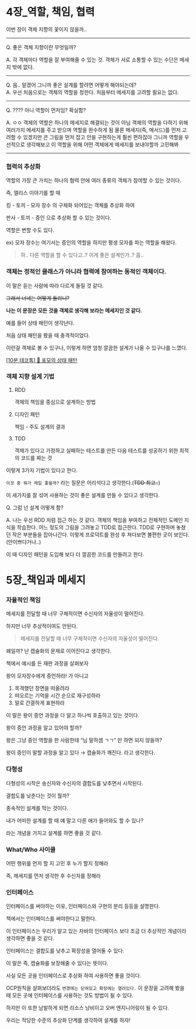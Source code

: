 # 4장_역할, 책임, 협력

이번 장이 객체 지향의 꽃이지 않을까..

---

Q. 좋은 객체 지향이란 무엇일까?

A. 각 객체마다 역할을 잘 부여해줄 수 있는 것. 객체가 서로 소통할 수 있는 수단은 메세지 밖에 없다.

---

Q. 음.. 알겠어 그니까 좋은 설계를 할려면 어떻게 해야되는데?  
A. 우선 처음으로는 객체의 역할을 정한다. 처음부터 메세지를 고려할 필요는 없다.

---

Q. ???? 아니 역할이 먼저임? 확실함?

A. ㅇㅇ 객체의 역할은 하나의 메세지로 해결되는 것이 아님
객체의 역할을 다하기 위해 여러가지 메세지를 주고 받으며 역할을 완수하게 됨
물론 메세지(즉, 메서드)를 먼저 고려할 수 있겠지만 큰 그림을 먼저 잡고 안을 구현하는게 훨씬 편하잖아
그니까 역할을 우선적으로 생각해보고 이 역할을 위해 어떤 객체에게 메세지를 보내야할까 고민해봐

---

### 협력의 추상화

역할의 가장 큰 가치는 하나의 협력 안에 여러 종류의 객체가 참여할 수 있는 것이다.

즉, 엘리스 이야기를 할 때

킹 - 토끼 - 모자 장수 의 구체화 되어있는 객체를 추상화 하여

판사 - 토끼 - 증인 으로 추상화 할 수 있는 것이다.

역할은 변할 수도 있다.

ex) 모자 장수는 여기서는 증인의 역할을 하지만 평생 모자를 파는 역할을 해왔다.

> 하.. 다른 역할을 할 수 있다고..? 이게 좋은 설계인가..? 흠..
> 

### 객체는 정적인 클래스가 아니라 협력에 참여하는 동적인 객체이다.

이 말은 듣는 사람에 따라 다르게 들릴 것 같다.

~~그래서 너네는 어떻게 들리니?~~

**나는 이 문장은 모든 것을 객체로 생각해 보라는 메세지인 것 같다.**

예를 들어 상태 패턴이 생각난다.

처음 상태 패턴을 봤을 때 충격적이었다.

이런걸 객체로 볼 수 있구나, 이렇게 하면 엄청 깔끔한 설계가 나올 수 있구나를 느꼈다.

[[10분 테코톡] 🍒 포모의 상태 패턴](https://www.youtube.com/watch?v=wYMN3sPIeHY)

### 객체 지향 설계 기법

1. RDD
    
    객체의 책임을 중심으로 설계하는 방법
    
2. 디자인 패턴
    
    책임 - 주도 설계의 결과
    
3. TDD
    
    객체가 있다고 가정하고 실패하는 테스트를 만든 다음 테스트를 성공하기 위한 최적의 코드를 짜는 것
    

이렇게 3가지 기법이 있다고 한다.

`이것 중 뭐가 제일 좋을까?` 라는 질문은 어리석다고 생각한다.(~~TDD 최고..~~)

이 세가지를 잘 섞어 사용하는 것이 좋은 설계를 만들 수 있다고 생각한다.

Q. 그럼 넌 설계 어떻게 함?

A. 나는 우선 RDD 처럼 접근 하는 것 같다. 객체의 책임을 부여하고 전체적인 도메인 지식을 학습한다.
어느 정도의 그림을 그려놓고 TDD로 접근한다. TDD로 구현하며 놓쳤던 작은 부분들을 잡아나간다.
이렇게 프로덕트를 완성 후 쳐다보면 불편한 곳이 보인다. (안이쁘다거나..)

이 때 디자인 패턴을 도입해 보다 더 깔끔한 코드를 만들려고 한다.

# 5장_책임과 메세지

### 자율적인 책임

메세지를 전달할 때 너무 구체적이면 수신자의 자율성이 떨어진다.

하지만 너무 추상적이여도 안된다.

> 메세지를 전달할 때 너무 구체적이면 수신자의 자율성이 떨어진다.
> 

왜일까? 난 캡슐화의 문제로 이어진다고 생각한다.

책에서 예시를 든 재판 과정을 살펴보자

왕이 모자장수에게 증언하라! 가 아니고

1. 목격했던 장면을 떠올려라
2. 떠오르는 기억을 시간 순으로 재구성하라
3. 말로 간결하게 표현하라

이 말은 왕이 증언 과정을 다 알고 하나씩 호출하고 있는 것이다.

왕이 증언 과정을 알고 있어야 할까?

왕은 그냥 증인 역할을 한 사람한테 “님 말하셈 ㄱㄱ” 만 하면 되지 않을까?

왕이 증인이 말할 과정을 알고 있다 → 캡슐화가 깨진다. 라고 생각한다.

### 다형성

다형성의 시작은 송신자와 수신자의 결합도를 낮추면서 시작된다.

결합도를 낮춘다는 것이 뭘까?

종속적인 설계를 막는 것이다.

내가 어떠한 설계를 할 때 얘 말고 다른 애가 들어와도 할 수 있나?

라는 개념을 가지고 설계를 하면 좋을 것 같다.

### What/Who 사이클

어떤 행위를 먼저 할 지 고민 후 누가 할지 정해라

즉, 메세지를 먼저 생각한 후 수신자를 정해라

### 인터페이스

인터페이스를 써야하는 이유, 인터페이스와 구현의 분리 등등을 설명한다.

책에서는 인터페이스를 써야한다고 말한다.

이 인터페이스는 우리가 알고 있는 자바의 인터페이스 보다 조금 더 추상적인 개념이라 생각하면 좋을 것 같다.

인터페이스는 결합도를 낮추고 확장성을 열어둘 수 있다.

이 말은 즉, 캡슐화를 보장해줄 수 있다는 뜻이다.

사실 모든 곳을 인터페이스로 추상화 하여 사용하면 좋을 것이다.

OCP원칙을 살펴보더라도 `변경에는 닫혀있고 확장에는 열려있다.` 이 문장을 고려해 봤을 때 모든 곳에 인터페이스를 사용하는 것도 방법이 될 수 있다.

하지만 이 또한 남발하게 되면 리소스 낭비이고 오버 엔지니어링이 될 수 있다.

우리는 적당한 수준의 추상화 단계를 생각하여 설계를 하자!
